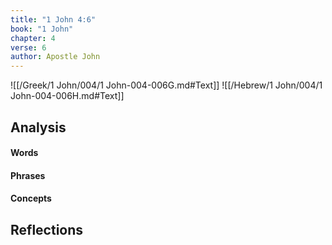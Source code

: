 ```yaml
---
title: "1 John 4:6"
book: "1 John"
chapter: 4
verse: 6
author: Apostle John
---
```

![[/Greek/1 John/004/1 John-004-006G.md#Text]]
![[/Hebrew/1 John/004/1 John-004-006H.md#Text]]

## Analysis

#### Words

#### Phrases

#### Concepts

## Reflections
